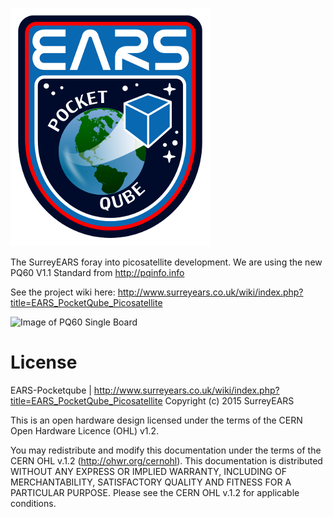 ![Project Logo](misc/images/earsqubethumb.png)

The SurreyEARS foray into picosatellite development. We are using the new PQ60 V1.1 Standard from  http://pqinfo.info

See the project wiki here: http://www.surreyears.co.uk/wiki/index.php?title=EARS_PocketQube_Picosatellite

![Image of PQ60 Single Board](http://static.squarespace.com/static/53d7dcdce4b07a1cdbbc08a4/t/53ee02d6e4b057d1387e954d/1408107222878/?format=300w)

License
=======

EARS-Pocketqube | http://www.surreyears.co.uk/wiki/index.php?title=EARS_PocketQube_Picosatellite 
Copyright (c) 2015 SurreyEARS

This is an open hardware design licensed under the terms of the CERN Open
Hardware Licence (OHL) v1.2.

You may redistribute and modify this documentation under the terms of the CERN
OHL v.1.2 (http://ohwr.org/cernohl). This documentation is distributed WITHOUT
ANY EXPRESS OR IMPLIED WARRANTY, INCLUDING OF MERCHANTABILITY, SATISFACTORY
QUALITY AND FITNESS FOR A PARTICULAR PURPOSE. Please see the CERN OHL v.1.2 for
applicable conditions.
